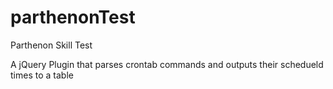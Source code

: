 parthenonTest
=============

Parthenon Skill Test


A jQuery Plugin that parses crontab commands and outputs their schedueld times to a table


